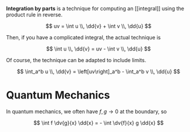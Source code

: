**Integration by parts** is a technique for computing an [[integral]] using the product rule in reverse.

$$
uv = \int u \\, \dd{v} + \int v \\, \dd{u}
$$

Then, if you have a complicated integral, the actual technique is

$$
\int u \\, \dd{v}  = uv - \int v \\, \dd{u} 
$$

Of course, the technique can be adapted to include limits.

$$
\int_a^b u \\, \dd{v}  = \left[uv\right]_a^b - \int_a^b v \\, \dd{u} 
$$

# Quantum Mechanics

In quantum mechanics, we often have $f, g \to 0$ at the boundary, so

$$
\int f \dv{g}{x} \dd{x} = - \int \dv{f}{x} g \dd{x}
$$